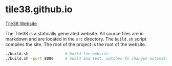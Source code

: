 # tile38.github.io


[Tile38 Website](http://tile38.com)


The Tile38 is a statically generated website. 
All source files are in markdown and are located in the `src` directory. 
The `build.sh` script compiles the site. 
The root of the project is the root of the website.


```bash
./build.sh                # build the website 
./build.sh -port 8080     # build and test. watches fs changes automatically
```


